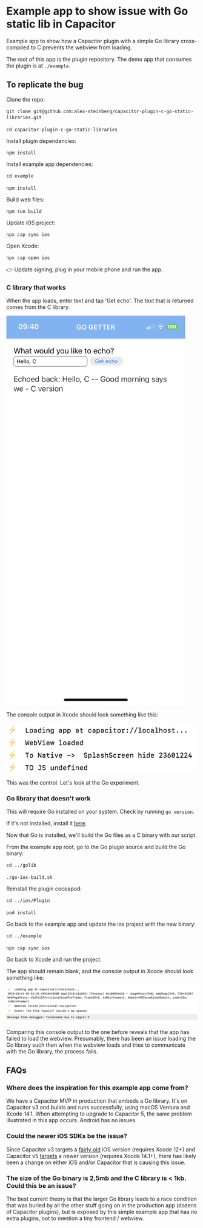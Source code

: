 # Example app to show issue with Go static lib in Capacitor

Example app to show how a Capacitor plugin with a simple Go library cross-compiled to C
prevents the webview from loading.

The root of this app is the plugin repository. The demo app that consumes the plugin
is at `./example`.

## To replicate the bug

Clone the repo:

    git clone git@github.com:alex-steinberg/capacitor-plugin-c-go-static-libraries.git
    
    cd capacitor-plugin-c-go-static-libraries
   
Install plugin dependencies:

    npm install

Install example app dependencies:

    cd example

    npm install

Build web files:

    npm run build

Update iOS project:

    npx cap sync ios

Open Xcode:

    npx cap open ios

👉 Update signing, plug in your mobile phone and run the app.

### C library that works

When the app loads, enter text and tap 'Get echo'. The text that is returned
comes from the C library.

![image](control.jpeg)

The console output in Xcode should look something like this:

![image](control-console.png)

This was the control. Let's look at the Go experiment.

### Go library that doesn't work

This will require Go installed on your system. Check by running `go version`.

If it's not installed, install it [here](https://go.dev/doc/install).

Now that Go is installed, we'll build the Go files as a C binary with our script.

From the example app root, go to the Go plugin source and build the Go binary:

    cd ../golib

    ./go-ios-build.sh

Reinstall the plugin cocoapod:

    cd ../ios/Plugin

    pod install

Go back to the example app and update the ios project with the new binary:

    cd ../example

    npx cap sync ios

Go back to Xcode and run the project.

The app should remain blank, and the console output in Xcode should look something like:

![image](console-go-lib.png)

Comparing this console output to the one before reveals that the app has failed to load
the webview. Presumably, there has been an issue loading the Go library such then when the
webview loads and tries to communicate with the Go library, the process fails.

## FAQs

### Where does the inspiration for this example app come from?

We have a Capacitor MVP in production that embeds a Go library. It's on Capacitor v3
and builds and runs successfully, using macOS Ventura and Xcode 14.1. When attempting to upgrade
to Capacitor 5, the same problem illustrated in this app occurs. Android has no issues.

### Could the newer iOS SDKs be the issue?

Since Capacitor v3 targets a [fairly old](https://capacitorjs.com/docs/updating/3-0#ios) iOS
version (requires Xcode 12+) and Capacitor v5 [targets](https://capacitorjs.com/docs/updating/5-0#upgrade-xcode)
a newer version (requires Xcode 14.1+), there has likely been a change on either iOS
and/or Capacitor that is causing this issue.

### The size of the Go binary is 2,5mb and the C library is < 1kb. Could this be an issue?

The best current theory is that the larger Go library leads to a race condition that was
buried by all the other stuff going on in the production app (dozens of Capacitor plugins),
but is exposed by this simple example app that has no extra plugins, not to mention a tiny
frontend / webview.